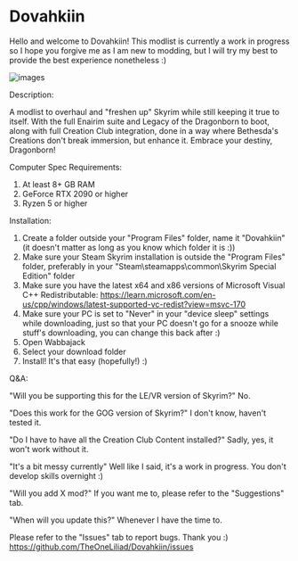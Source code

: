 # Dovahkiin
Hello and welcome to Dovahkiin! This modlist is currently a work in progress so I hope you forgive me as I am new to modding, but I will try my best to provide the best experience nonetheless :)

![images](https://github.com/user-attachments/assets/1e52ae4a-1289-4cba-9f23-3f5a0be210d1)

Description:

A modlist to overhaul and "freshen up" Skyrim while still keeping it true to itself. With the full Enairim suite and Legacy of the Dragonborn to boot, along with full Creation Club integration, done in a way where Bethesda's Creations don't break immersion, but enhance it. Embrace your destiny, Dragonborn!

Computer Spec Requirements:
  1. At least 8+ GB RAM
  2. GeForce RTX 2090 or higher
  3. Ryzen 5 or higher

Installation:
1. Create a folder outside your "Program Files" folder, name it "Dovahkiin" (it doesn't matter as long as you know which folder it is :))
2. Make sure your Steam Skyrim installation is outside the "Program Files" folder, preferably in your "Steam\steamapps\common\Skyrim Special Edition" folder
3. Make sure you have the latest x64 and x86 versions of Microsoft Visual C++ Redistributable: https://learn.microsoft.com/en-us/cpp/windows/latest-supported-vc-redist?view=msvc-170
4. Make sure your PC is set to "Never" in your "device sleep" settings while downloading, just so that your PC doesn't go for a snooze while stuff's downloading, you can change this back after :)
5. Open Wabbajack
6. Select your download folder
7. Install! It's that easy (hopefully!) :)

Q&A:

"Will you be supporting this for the LE/VR version of Skyrim?" No.

"Does this work for the GOG version of Skyrim?" I don't know, haven't tested it.

"Do I have to have all the Creation Club Content installed?" Sadly, yes, it won't work without it.

"It's a bit messy currently" Well like I said, it's a work in progress. You don't develop skills overnight :)

"Will you add X mod?" If you want me to, please refer to the "Suggestions" tab.

"When will you update this?" Whenever I have the time to.

Please refer to the "Issues" tab to report bugs. Thank you :) https://github.com/TheOneLiliad/Dovahkiin/issues
